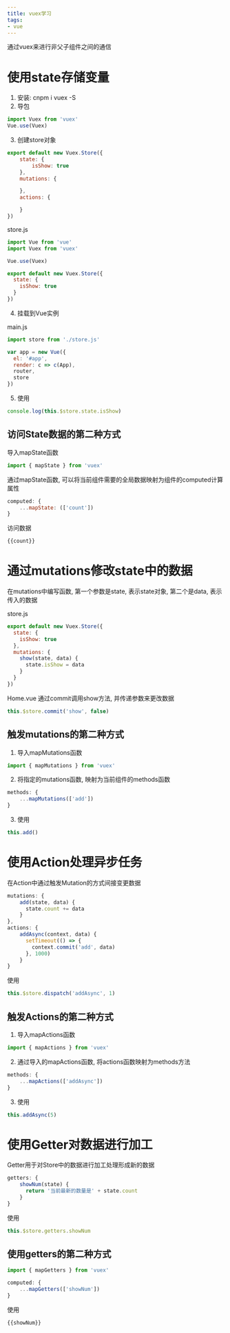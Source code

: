 ```yaml
---
title: vuex学习
tags:
- vue
---
```


通过vuex来进行非父子组件之间的通信

# 使用state存储变量

1. 安装: cnpm i vuex -S
2. 导包

```js
import Vuex from 'vuex'
Vue.use(Vuex)
```

3. 创建store对象

```js
export default new Vuex.Store({
    state: {
        isShow: true
    },
    mutations: {

    },
    actions: {

    }
})
```

store.js
```js
import Vue from 'vue'
import Vuex from 'vuex'

Vue.use(Vuex)

export default new Vuex.Store({
  state: {
    isShow: true
  }
})
```

4. 挂载到Vue实例

main.js
```js
import store from './store.js'

var app = new Vue({
  el: '#app',
  render: c => c(App),
  router,
  store
})
```

5. 使用

```js
console.log(this.$store.state.isShow)
```

## 访问State数据的第二种方式

导入mapState函数
```js
import { mapState } from 'vuex'
```

通过mapState函数, 可以将当前组件需要的全局数据映射为组件的computed计算属性

```js
computed: {
    ...mapState: (['count'])
}
```

访问数据

```js
{{count}}
```

# 通过mutations修改state中的数据

在mutations中编写函数, 第一个参数是state, 表示state对象, 第二个是data, 表示传入的数据

store.js
```js
export default new Vuex.Store({
  state: {
    isShow: true
  },
  mutations: {
    show(state, data) {
      state.isShow = data
    }
  }
})
```

Home.vue
通过commit调用show方法, 并传递参数来更改数据
```js
this.$store.commit('show', false)
```

## 触发mutations的第二种方式

1. 导入mapMutations函数

```js
import { mapMutations } from 'vuex'
```

2. 将指定的mutations函数, 映射为当前组件的methods函数

```js
methods: {
    ...mapMutations(['add'])
}
```

3. 使用
```js
this.add()
```

# 使用Action处理异步任务

在Action中通过触发Mutation的方式间接变更数据

```js
mutations: {
    add(state, data) {
      state.count += data
    }
},
actions: {
    addAsync(context, data) {
      setTimeout(() => {
        context.commit('add', data)
      }, 1000)
    }
}
```

使用
```js
this.$store.dispatch('addAsync', 1)
```

## 触发Actions的第二种方式

1. 导入mapActions函数

```js
import { mapActions } from 'vuex'
```

2. 通过导入的mapActions函数, 将actions函数映射为methods方法

```js
methods: {
    ...mapActions(['addAsync'])
}
```

3. 使用

```js
this.addAsync(5)
```

# 使用Getter对数据进行加工

Getter用于对Store中的数据进行加工处理形成新的数据

```js
getters: {
    showNum(state) {
      return '当前最新的数量是' + state.count
    }
}
```

使用
```js
this.$store.getters.showNum
```

## 使用getters的第二种方式

```js
import { mapGetters } from 'vuex'
```

```js
computed: {
    ...mapGetters(['showNum'])
}
```

使用
```js
{{showNum}}
```

